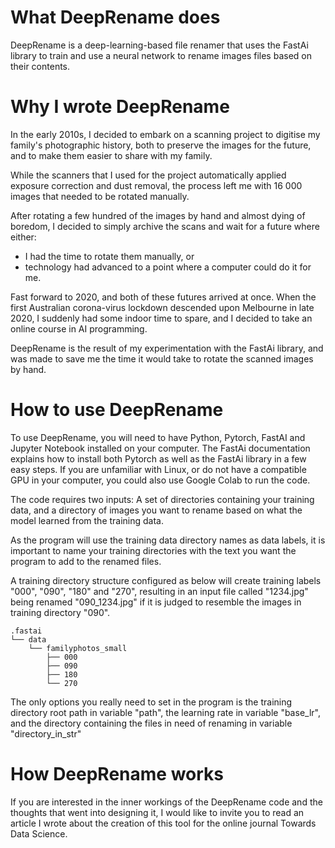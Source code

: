 # What DeepRename does

DeepRename is a deep-learning-based file renamer that uses the FastAi library to train and use a neural network to rename images files based on their contents.

# Why I wrote DeepRename

In the early 2010s, I decided to embark on a scanning project to digitise my family's photographic history, both to preserve the images for the future, and to make them easier to share with my family.

While the scanners that I used for the project automatically applied exposure correction and dust removal, the process left me with 16 000 images that needed to be rotated manually.

After rotating a few hundred of the images by hand and almost dying of boredom, I decided to simply archive the scans and wait for a future where either:
- I had the time to rotate them manually, or
- technology had advanced to a point where a computer could do it for me.

Fast forward to 2020, and both of these futures arrived at once. When the first Australian corona-virus lockdown descended upon Melbourne in late 2020, I suddenly had some indoor time to spare, and I decided to take an online course in AI programming.

DeepRename is the result of my experimentation with the FastAi library, and was made to save me the time it would take to rotate the scanned images by hand.

# How to use DeepRename

To use DeepRename, you will need to have Python, Pytorch, FastAI and Jupyter Notebook installed on your computer. The FastAi documentation explains how to install both Pytorch as well as the FastAi library in a few easy steps. If you are unfamiliar with Linux, or do not have a compatible GPU in your computer, you could also use Google Colab to run the code.

The code requires two inputs: A set of directories containing your training data, and a directory of images you want to rename based on what the model learned from the training data.

As the program will use the training data directory names as data labels, it is important to name your training directories with the text you want the program to add to the renamed files.

A training directory structure configured as below will create training labels "000", "090", "180" and "270", resulting in an input file called "1234.jpg" being renamed "090_1234.jpg" if it is judged to resemble the images in training directory "090". 

```
.fastai
└── data 
    └── familyphotos_small 
        ├── 000
        ├── 090
        ├── 180
        └── 270
 ```

The only options you really need to set in the program is the training directory root path in variable "path", the learning rate in variable "base_lr", and the directory containing the files in need of renaming in variable "directory_in_str"

# How DeepRename works

If you are interested in the inner workings of the DeepRename code and the thoughts that went into designing it, I would like to invite you to read an article I wrote about the creation of this tool for the online journal Towards Data Science.
